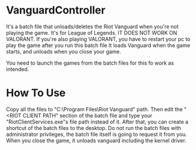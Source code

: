 # VanguardController
It's a batch file that unloads/deletes the Riot Vanguard when you're not playing the game. It's for League of Legends. IT DOES NOT WORK ON VALORANT. If you're also playing VALORANT, you have to restart your pc to play the game after you run this batch file
It loads Vanguard when the game starts, and unloads when you close your game.

You need to launch the games from the batch files for this fo work as intended.

# How To Use

Copy all the files to "C:\Program Files\Riot Vanguard" path. Then edit the "<RIOT CLIENT PATH" section of the batch file and type your "RiotClientServices.exe"s file path instead of it. After that, you can create a shortcut of the batch files to the desktop. Do not run the batch files with administrator privileges, the batch file itself is going to request it from you. When you close the game, it unloads vanguard including the kernel driver.



